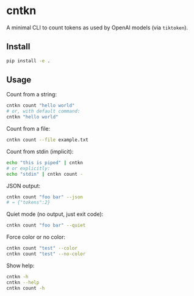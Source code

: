 # cntkn

A minimal CLI to count tokens as used by OpenAI models (via `tiktoken`).

## Install

```bash
pip install -e .
````

## Usage

Count from a string:

```bash
cntkn count "hello world"
# or, with default command:
cntkn "hello world"
```

Count from a file:

```bash
cntkn count --file example.txt
```

Count from stdin (implicit):

```bash
echo "this is piped" | cntkn
# or explicitly:
echo "stdin" | cntkn count -
```

JSON output:

```bash
cntkn count "foo bar" --json
# → {"tokens":2}
```

Quiet mode (no output, just exit code):

```bash
cntkn count "foo bar" --quiet
```

Force color or no color:

```bash
cntkn count "test" --color
cntkn count "test" --no-color
```

Show help:

```bash
cntkn -h
cntkn --help
cntkn count -h
```

